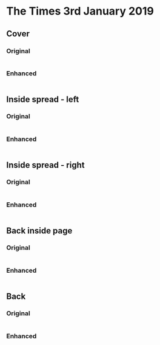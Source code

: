 # The Times 3rd January 2019

## Cover

### Original

<img class="" alt="" src="{{ site.url }}/images/TheTimes_03_01_2019_1.jpg" />

### Enhanced

<img class="" alt="" src="{{ site.url }}/images/TheTimes_03_01_2019_1_Enhanced.jpg" />

## Inside spread - left

### Original

<img class="" alt="" src="{{ site.url }}/images/TheTimes_03_01_2019_2.jpg" />

### Enhanced

<img class="" alt="" src="{{ site.url }}/images/TheTimes_03_01_2019_2_Enhanced.jpg" />

## Inside spread - right

### Original

<img class="" alt="" src="{{ site.url }}/images/TheTimes_03_01_2019_3.jpg" />

### Enhanced

<img class="" alt="" src="{{ site.url }}/images/TheTimes_03_01_2019_3_Enhanced.jpg" />

## Back inside page

### Original

<img class="" alt="" src="{{ site.url }}/images/TheTimes_03_01_2019_4.jpg" />

### Enhanced

<img class="" alt="" src="{{ site.url }}/images/TheTimes_03_01_2019_4_Enhanced.jpg" />

## Back

### Original

<img class="" alt="" src="{{ site.url }}/images/TheTimes_03_01_2019_5.jpg" />

### Enhanced

<img class="" alt="" src="{{ site.url }}/images/TheTimes_03_01_2019_5_Enhanced.jpg" />


